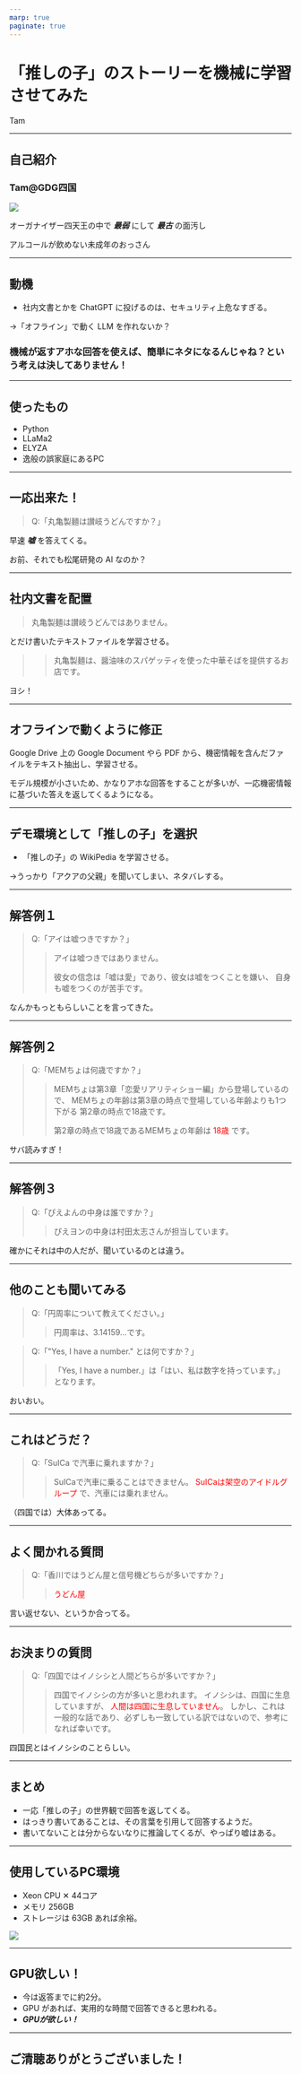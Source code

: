 ```yaml
---
marp: true
paginate: true
---
```

# 「推しの子」のストーリーを機械に学習させてみた

Tam

<!-- 
$theme: gaia
template: invert
-->

<!-- footer: Tam -->

---
## 自己紹介

### Tam@GDG四国

![](https://media.connpass.com/thumbs/c5/c0/c5c0661aefdad5046d18ff62c534f169.png)

オーガナイザー四天王の中で ***最弱*** にして ***最古*** の面汚し

アルコールが飲めない未成年のおっさん

---
## 動機

- 社内文書とかを ChatGPT に投げるのは、セキュリティ上危なすぎる。

→「オフライン」で動く LLM を作れないか？

### 機械が返すアホな回答を使えば、簡単にネタになるんじゃね？という考えは決してありません！

---
## 使ったもの

- Python
- LLaMa2
- ELYZA
- 逸般の誤家庭にあるPC

---
## 一応出来た！

> Q:「丸亀製麺は讃岐うどんですか？」

早速 ***嘘*** を答えてくる。

お前、それでも松尾研発の AI なのか？

---
## 社内文書を配置

> 丸亀製麺は讃岐うどんではありません。

とだけ書いたテキストファイルを学習させる。

>> 丸亀製麺は、醤油味のスパゲッティを使った中華そばを提供するお店です。

ヨシ！

---
## オフラインで動くように修正

Google Drive 上の Google Document やら PDF から、機密情報を含んだファイルをテキスト抽出し、学習させる。

モデル規模が小さいため、かなりアホな回答をすることが多いが、一応機密情報に基づいた答えを返してくるようになる。

---
## デモ環境として「推しの子」を選択

- 「推しの子」の WikiPedia を学習させる。

→うっかり「アクアの父親」を聞いてしまい、ネタバレする。

---
## 解答例１

> Q:「アイは嘘つきですか？」
>> アイは嘘つきではありません。
>>
>> 彼女の信念は「嘘は愛」であり、彼女は嘘をつくことを嫌い、
>> 自身も嘘をつくのが苦手です。

なんかもっともらしいことを言ってきた。

---
## 解答例２

> Q:「MEMちょは何歳ですか？」
>> MEMちょは第3章「恋愛リアリティショー編」から登場しているので、
>> MEMちょの年齢は第3章の時点で登場している年齢よりも1つ下がる
>> 第2章の時点で18歳です。
>>
>> 第2章の時点で18歳であるMEMちょの年齢は <span style="color: red;">18歳</span> です。

サバ読みすぎ！

---
## 解答例３

> Q:「ぴえよんの中身は誰ですか？」
>> ぴえヨンの中身は村田太志さんが担当しています。

確かにそれは中の人だが、聞いているのとは違う。

---
## 他のことも聞いてみる

> Q:「円周率について教えてください。」
>> 円周率は、3.14159...です。

> Q:「"Yes, I have a number." とは何ですか？」
>> 「Yes, I have a number.」は「はい、私は数字を持っています。」となります。

おいおい。

---
## これはどうだ？

> Q:「SuICa で汽車に乗れますか？」
>> SuICaで汽車に乗ることはできません。 <span style="color: red;">SuICaは架空のアイドルグループ</span> で、汽車には乗れません。

（四国では）大体あってる。

---
## よく聞かれる質問

> Q:「香川ではうどん屋と信号機どちらが多いですか？」
>> <span style="color: red;">うどん屋</span>

言い返せない、というか合ってる。

---
## お決まりの質問

> Q:「四国ではイノシシと人間どちらが多いですか？」
>> 四国でイノシシの方が多いと思われます。
>> イノシシは、四国に生息していますが、
>> <span style="color: red;">人間は四国に生息していません</span>。
>> しかし、これは一般的な話であり、必ずしも一致している訳ではないので、参考になれば幸いです。

四国民とはイノシシのことらしい。

---
## まとめ

- 一応「推しの子」の世界観で回答を返してくる。
- はっきり書いてあることは、その言葉を引用して回答するようだ。
- 書いてないことは分からないなりに推論してくるが、やっぱり嘘はある。

---
## 使用しているPC環境

- Xeon CPU ✕ 44コア
- メモリ 256GB
- ストレージは 63GB あれば余裕。

![](./Xeon.png)

---
## GPU欲しい！

- 今は返答までに約2分。
- GPU があれば、実用的な時間で回答できると思われる。
- ***GPUが欲しい！***

---
## ご清聴ありがとうございました！
